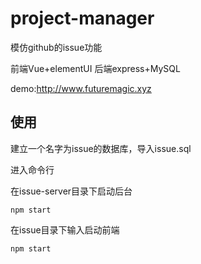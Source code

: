 # project-manager

模仿github的issue功能


前端Vue+elementUI
后端express+MySQL

demo:http://www.futuremagic.xyz

## 使用
建立一个名字为issue的数据库，导入issue.sql

进入命令行

在issue-server目录下启动后台
```
npm start
```
在issue目录下输入启动前端
```
npm start
```

